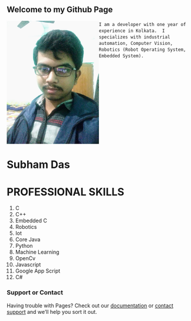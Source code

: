 ## Welcome to my Github Page



<img src="images/IMG_20201218_191808%20(3).jpeg" align="left" alt="subham das" width=250 /> ``` I am a developer with one year of experience in Kolkata. 
I specializes with industrial automation, Computer Vision, 
Robotics (Robot Operating System, Embedded System). ```
 <br clear="left"/>
<h1 align="left">Subham Das</h1>


<h1>PROFESSIONAL SKILLS</h1>

1. C
2. C++
3. Embedded C
4. Robotics
5. Iot
6. Core Java
7. Python
8. Machine Learning
9. OpenCv
10. Javascript
11. Google App Script
12. C#


### Support or Contact

Having trouble with Pages? Check out our [documentation](https://docs.github.com/categories/github-pages-basics/) or [contact support](https://github.com/contact) and we’ll help you sort it out.
